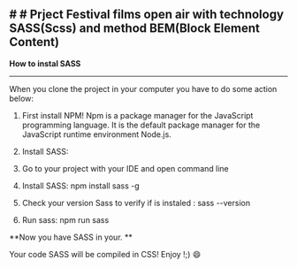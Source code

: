 ## # # Prject Festival films open air with technology SASS(Scss) and method BEM(Block Element Content)


**How to instal SASS**

------------


When you clone the project in your computer you have to do some action below: 
1.  First install NPM! Npm is a package manager for the JavaScript programming language. It is the default package manager for the JavaScript runtime environment Node.js.

1.  Install SASS: 
  1.  Go to your project with your IDE and open command line
   1. Install SASS: npm install sass -g 
   1.  Check your version Sass to verify if is instaled : sass  --version
  1.  Run sass: npm run sass
  
**Now you have SASS in your. **

Your code SASS will be compiled in CSS! Enjoy !;) 
:smile:
